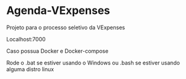 # Agenda-VExpenses
Projeto para o processo seletivo da VExpenses

Localhost:7000

Caso possua Docker e Docker-compose

Rode o .bat se estiver usando o Windows ou
.bash se estiver usando alguma distro linux
